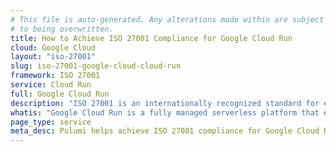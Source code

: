 ```yaml
---
# This file is auto-generated. Any alterations made within are subject
# to being overwritten.
title: How to Achieve ISO 27001 Compliance for Google Cloud Run
cloud: Google Cloud
layout: "iso-27001"
slug: iso-27001-google-cloud-cloud-run
framework: ISO 27001
service: Cloud Run
full: Google Cloud Run
description: "ISO 27001 is an internationally recognized standard for establishing, implementing, maintaining, and continually improving an information security management system (ISMS). It helps organizations protect sensitive data by providing a risk-based approach, ensuring that security measures are proportionate to the risks faced. ISO 27001 is based around the following 3 pillars: confidentiality, integrity, and availability. By achieving ISO 27001 certification, organizations demonstrate their commitment to robust information security practices and regulatory compliance."
whatis: "Google Cloud Run is a fully managed serverless platform that enables developers to run stateless containers directly on top of Google's scalable infrastructure. It automatically scales your containers based on incoming requests, and you only pay for the resources you use. Cloud Run supports both HTTP and gRPC requests, making it ideal for web applications, APIs, and microservices."
page_type: service
meta_desc: Pulumi helps achieve ISO 27001 compliance for Google Cloud Run by enforcing security, cost, and compliance requirements. Speak with an expert to get started.
---
```


